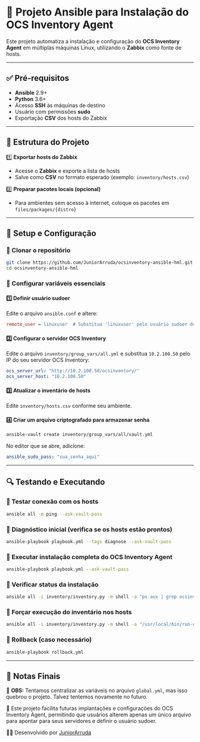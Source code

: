 # 📌 Projeto Ansible para Instalação do OCS Inventory Agent

Este projeto automatiza a instalação e configuração do **OCS Inventory Agent** em múltiplas máquinas Linux, utilizando o **Zabbix** como fonte de hosts.

---

## ✅ Pré-requisitos

- **Ansible** 2.9+
- **Python** 3.6+
- Acesso **SSH** às máquinas de destino
- Usuário com permissões **sudo**
- Exportação **CSV** dos hosts do Zabbix

---

## 📂 Estrutura do Projeto

1️⃣ **Exportar hosts do Zabbix**  
   - Acesse o **Zabbix** e exporte a lista de hosts
   - Salve como **CSV** no formato esperado (exemplo: `inventory/hosts.csv`)

2️⃣ **Preparar pacotes locais (opcional)**  
   - Para ambientes sem acesso à internet, coloque os pacotes em `files/packages/{distro}`

---

## 🚀 Setup e Configuração

### 🔹 Clonar o repositório
```bash
git clone https://github.com/JuniorArruda/ocsinventory-ansible-hml.git
cd ocsinventory-ansible-hml
```

### 🔹 Configurar variáveis essenciais
#### 1️⃣ **Definir usuário sudoer**
Edite o arquivo `ansible.conf` e altere:
```ini
remote_user = linuxuser  # Substitua 'linuxuser' pelo usuário sudoer do seu ambiente
```

#### 2️⃣ **Configurar o servidor OCS Inventory**
Edite o arquivo `inventory/group_vars/all.yml` e substitua `10.2.100.50` pelo IP do seu servidor OCS Inventory:
```yaml
ocs_server_url: "http://10.2.100.50/ocsinventory/"
ocs_server_host: "10.2.100.50"
```

#### 3️⃣ **Atualizar o inventário de hosts**
Edite `inventory/hosts.csv` conforme seu ambiente.

#### 4️⃣ **Criar um arquivo criptografado para armazenar senha**
```bash
ansible-vault create inventory/group_vars/all/vault.yml
```
No editor que se abre, adicione:
```yaml
ansible_sudo_pass: "sua_senha_aqui"
```

---

## 🔍 Testando e Executando

### 🔹 Testar conexão com os hosts
```bash
ansible all -m ping --ask-vault-pass
```

### 🔹 Diagnóstico inicial (verifica se os hosts estão prontos)
```bash
ansible-playbook playbook.yml --tags diagnose --ask-vault-pass
```

### 🔹 Executar instalação completa do OCS Inventory Agent
```bash
ansible-playbook playbook.yml --ask-vault-pass
```

### 🔹 Verificar status da instalação
```bash
ansible all -i inventory/inventory.py -m shell -a "ps aux | grep ocsinventory-agent | grep -v grep" --ask-vault-pass
```

### 🔹 Forçar execução do inventário nos hosts
```bash
ansible all -i inventory/inventory.py -m shell -a "/usr/local/bin/run-ocs-agent.sh" --ask-vault-pass
```

### 🔹 Rollback (caso necessário)
```bash
ansible-playbook rollback.yml
```

---

## 📌 Notas Finais

🚨 **OBS:** Tentamos centralizar as variáveis no arquivo `global.yml`, mas isso quebrou o projeto. Talvez tentemos novamente no futuro.

📌 Este projeto facilita futuras implantações e configurações do OCS Inventory Agent, permitindo que usuários alterem apenas um único arquivo para apontar para seus servidores e definir o usuário sudoer.

👨‍💻 Desenvolvido por [JuniorArruda](https://github.com/JuniorArruda)

